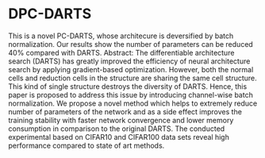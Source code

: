 # DPC-DARTS
This is a novel PC-DARTS, whose architecure is deversified by batch normalization. Our results show the number of parameters can be reduced 40% compared with DARTS.
Abstract:
The differentiable architecture search (DARTS) has greatly improved the efficiency of neural architecture search by applying gradient-based optimization. However, both the normal cells and reduction cells in the structure are sharing the same cell structure. This
kind of single structure destroys the diversity of DARTS. Hence, this paper is proposed to address this issue by introducing channel-wise batch normalization. We propose a novel method which helps to extremely reduce number of parameters of the network and as a side effect improves the training stability with faster network convergence and lower memory consumption in comparison to the original DARTS. The conducted experimental based on CIFAR10 and CIFAR100 data sets reveal high performance compared to state of art methods.
